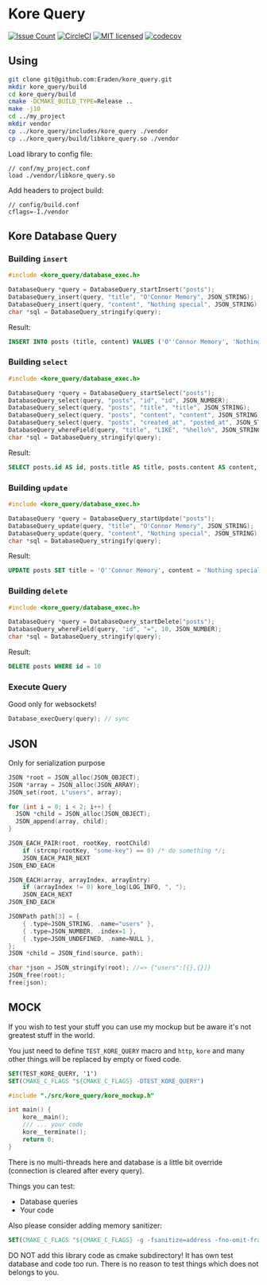 # Kore Query

[![Issue Count](https://codeclimate.com/github/Eraden/kore_query/badges/issue_count.svg)](https://codeclimate.com/github/Eraden/kore_query)
[![CircleCI](https://circleci.com/gh/Eraden/kore_query.svg?style=svg&circle-token=524c468f247f7505351394cc37c884c77178e81e)](https://circleci.com/gh/Eraden/kore_query)
[![MIT licensed](https://img.shields.io/badge/license-MIT-blue.svg)](./License.md)
[![codecov](https://codecov.io/gh/Eraden/kore_query/branch/master/graph/badge.svg)](https://codecov.io/gh/Eraden/kore_query)


## Using

```bash
git clone git@github.com:Eraden/kore_query.git
mkdir kore_query/build
cd kore_query/build
cmake -DCMAKE_BUILD_TYPE=Release ..
make -j10
cd ../my_project
mkdir vendor
cp ../kore_query/includes/kore_query ./vendor
cp ../kore_query/build/libkore_query.so ./vendor
```

Load library to config file:

```
// conf/my_project.conf
load ./vendor/libkore_query.so
```

Add headers to project build:

```
// config/build.conf
cflags=-I./vendor
```

## Kore Database Query

### Building `insert`

```cpp
#include <kore_query/database_exec.h>

DatabaseQuery *query = DatabaseQuery_startInsert("posts");
DatabaseQuery_insert(query, "title", "O'Connor Memory", JSON_STRING);
DatabaseQuery_insert(query, "content", "Nothing special", JSON_STRING);
char *sql = DatabaseQuery_stringify(query);
```

Result:

```sql
INSERT INTO posts (title, content) VALUES ('O''Connor Memory', 'Nothing special')
```

### Building `select`

```cpp
#include <kore_query/database_exec.h>

DatabaseQuery *query = DatabaseQuery_startSelect("posts");
DatabaseQuery_select(query, "posts", "id", "id", JSON_NUMBER);
DatabaseQuery_select(query, "posts", "title", "title", JSON_STRING);
DatabaseQuery_select(query, "posts", "content", "content", JSON_STRING);
DatabaseQuery_select(query, "posts", "created_at", "posted_at", JSON_STRING);
DatabaseQuery_whereField(query, "title", "LIKE", "%hello%", JSON_STRING);
char *sql = DatabaseQuery_stringify(query);
```

Result:

```sql
SELECT posts.id AS id, posts.title AS title, posts.content AS content, posts.created_at AS since_at FROM posts WHERE title LIKE '%hello%'
```

### Building `update`

```cpp
#include <kore_query/database_exec.h>

DatabaseQuery *query = DatabaseQuery_startUpdate("posts");
DatabaseQuery_update(query, "title", "O'Connor Memory", JSON_STRING);
DatabaseQuery_update(query, "content", "Nothing special", JSON_STRING);
char *sql = DatabaseQuery_stringify(query);
```

Result:

```sql
UPDATE posts SET title = 'O''Connor Memory', content = 'Nothing special'
```


### Building `delete`

```cpp
#include <kore_query/database_exec.h>

DatabaseQuery *query = DatabaseQuery_startDelete("posts");
DatabaseQuery_whereField(query, "id", "=", 10, JSON_NUMBER);
char *sql = DatabaseQuery_stringify(query);
```

Result:

```sql
DELETE posts WHERE id = 10
```

### Execute Query

Good only for websockets!

```cpp
Database_execQuery(query); // sync
```

## JSON

Only for serialization purpose

```cpp
JSON *root = JSON_alloc(JSON_OBJECT);
JSON *array = JSON_alloc(JSON_ARRAY);
JSON_set(root, L"users", array);

for (int i = 0; i < 2; i++) {
  JSON *child = JSON_alloc(JSON_OBJECT);
  JSON_append(array, child);
}

JSON_EACH_PAIR(root, rootKey, rootChild)
    if (strcmp(rootKey, "some-key") == 0) /* do something */;
    JSON_EACH_PAIR_NEXT
JSON_END_EACH

JSON_EACH(array, arrayIndex, arrayEntry)
    if (arrayIndex != 0) kore_log(LOG_INFO, ", ");
    JSON_EACH_NEXT
JSON_END_EACH

JSONPath path[3] = {
    { .type=JSON_STRING, .name="users" },
    { .type=JSON_NUMBER, .index=1 },
    { .type=JSON_UNDEFINED, .name=NULL },
};
JSON *child = JSON_find(source, path);

char *json = JSON_stringify(root); //=> {"users":[{},{}]}
JSON_free(root);
free(json);
```

## MOCK

If you wish to test your stuff you can use my mockup but be aware it's not greatest stuff in the world.

You just need to define `TEST_KORE_QUERY` macro and `http`, `kore` and many other things will be replaced by empty or
fixed code.

```cmake
SET(TEST_KORE_QUERY, '1')
SET(CMAKE_C_FLAGS "${CMAKE_C_FLAGS} -DTEST_KORE_QUERY")
```

```c
#include "./src/kore_query/kore_mockup.h"

int main() {
    kore__main();
    /// ... your code
    kore__terminate();
    return 0;
}
```

There is no multi-threads here and database is a little bit override (connection is cleared after every query).

Things you can test:

* Database queries
* Your code

Also please consider adding memory sanitizer:

```cmake
SET(CMAKE_C_FLAGS "${CMAKE_C_FLAGS} -g -fsanitize=address -fno-omit-frame-pointer")
```

DO NOT add this library code as cmake subdirectory! It has own test database and code too run.
There is no reason to test things which does not belongs to you.
